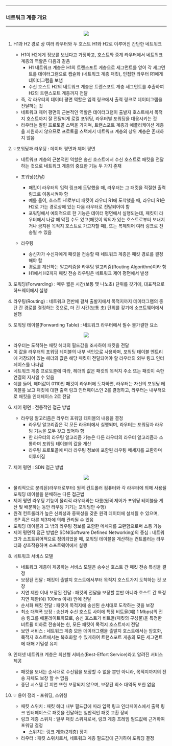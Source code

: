 -----
### 네트워크 계층 개요
-----
<div align="center">
<img src="https://github.com/user-attachments/assets/123d1e81-f024-4ec8-a6ef-7f9a518077d4">
</div>

1. H1과 H2 경로 상 여러 라우터와 두 호스트 H1와 H2로 이루어진 간단한 네트워크
   - H1이 H2에게 정보를 보낸다고 가정하고, 호스트와 중계 라우터에서 네트워크 계층의 역할은 다음과 같음
     + H1 네트워크 계층은 H1의 트랜스포트 게층으로 세그먼트를 얻어 각 세그먼트를 데이터그램으로 캡슐화 (네트워크 계층 패킷), 인접한 라우터 R1에게 데이터그램을 보냄
     + 수신 호스트 H2의 네트워크 계층은 트랜스포트 계층 세그먼트를 추출하여 H2의 트랜스포트 계층까지 전달
   - 즉, 각 라우터의 데이터 평면 역할은 입력 링크에서 출력 링크로 데이터그램을 전달하는 것
   - 네트워크 제어 평면의 근본적인 역할은 데이터그램이 출발지 호스트에서 목적지 호스트까지 잘 전달되게 로컬 포워딩, 라우터별 포워딩을 대응시키는 것
   - 라우터는 잘린 프로토콜 스택을 가지며, 트랜스포트 계층과 애플리케이션 계층을 지원하지 않으므로 프로토콜 스택에서 네트워크 계층의 상위 계층은 존재하지 않음

2. 💡포워딩과 라우팅 : 데이터 평면과 제어 평면
   - 네트워크 계층의 근본적인 역할은 송신 호스트에서 수신 호스트로 패킷을 전달하는 것으로 네트워크 계층의 중요한 기능 두 가지 존재
   - 포워딩(전달)
     + 패킷이 라우터의 입력 링크에 도달했을 때, 라우터는 그 패킷을 적절한 출력 링크로 이동시켜야 함
     + 예를 들어, 호스트 H1로부터 패킷이 라우터 R1에 도착했을 때, 라우터 R1은 H2로 가는 경로상에 있는 다음 라우터로 전달되어야 함
     + 포워딩에서 예외적으로 한 기능은 데이터 평면에서 실행되는데, 패킷이 라우터에서 나갈 때 막힐 수도 있고(패킷이 악의가 있는 호스트로부터 보내지거나 금지된 목적지 호스트로 가고자할 때), 또는 복제되어 여러 링크로 전송될 수 있음

   - 라우팅
     + 송신자가 수신자에게 패킷을 전송할 때 네트워크 계층은 패킷 경로를 결정해야 함
     + 경로를 계산하는 알고리즘을 라우팅 알고리즘(Routing Algorithm)이라 함
     + H1에서 H2까지 패킷 전송 라우팅은 네트워크 제어 평면에서 발생

3. 포워딩(Forwarding) : 매우 짧은 시간(보통 몇 나노초) 단위를 갖기에, 대표적으로 하드웨어에서 실행
4. 라우팅(Routing) : 네트워크 전반에 걸쳐 출발지에서 목적지까지 데이터그램의 종단 간 경로를 결정하는 것으로, 더 긴 시간(보통 초) 단위를 갖기에 소프트웨어에서 실행
5. 포워딩 테이블(Forwarding Table) : 네트워크 라우터에서 필수 불가결한 요소
<div align="center">
<img src="https://github.com/user-attachments/assets/ba15950f-db64-4118-8441-7b3d37f6240">
</div>

   - 라우터는 도착하는 패킷 헤더의 필드값을 조사하여 패킷을 전달
   - 이 값을 라우터의 포워딩 테이블의 내부 색인으로 사용하며, 포워딩 테이블 엔트리에 저장되어 있는 헤더의 값은 해당 패킷이 전달되어야 할 라우터의 외부 링크 인터페이스를 나타냄
   - 네트워크 게층 프로토콜에 따라, 헤더의 값은 패킷의 목적지 주소 또는 패킷이 속한 연결의 지시일 수 있음
   - 예를 들어, 헤더값이 0110인 패킷이 라우터에 도차하면, 라우터는 자신의 포워딩 테이블읖 보고 패킷에 대한 출력 링크 인터페이스인 2를 결정하고, 라우터는 내부적으로 패킷을 인터페이스 2로 전달

6. 제어 평면 : 전통적인 접근 방법
   - 라우팅 알고리즘은 라우터 포워딩 테이블의 내용을 결정
     + 라우팅 알고리즘은 각 모든 라우터에서 실행되며, 라우터는 포워딩과 라우팅 기능을 모두 갖고 있어야 함
     + 한 라우터의 라우팅 알고리즘 기능은 다른 라우터의 라우터 알고리즘과 소통하며 포워딩 테이블의 값을 계산
     + 라우팅 프로토콜에 따라 라우팅 정보에 포함된 라우팅 메세지를 교환하며 이루어짐

7. 제어 평면 : SDN 접근 방법
<div align="center">
<img src="https://github.com/user-attachments/assets/bab011d4-aa68-4d4e-8e27-077d532265c6">
</div>

   - 물리적으로 분리된(라우터로부터) 원격 컨트롤러 컴퓨터와 각 라우터에 의해 사용될 포워딩 테이블을 분배하는 다른 접근법
   - 제어 평면 라우팅 기능이 물리적 라우터와는 다름(원격 제어가 포워딩 테이블을 계산 및 배분하는 동안 라우팅 기기는 포워딩만 수행)
   - 원격 컨트롤러가 높은 신뢰성과 중복성을 갖춘 원격 데이터에 설치될 수 있으며, ISP 혹은 다른 제3자에 의해 관리될 수 있음
   - 포워딩 테이블과 그 밖의 라우팅 정보를 포함한 메세지를 교환함으로써 소통 가능
   - 제어 평면적 접근 방법은 SDN(Software Defined Networking)의 중심 : 네트워크가 소프트웨어적으로 정의되었을 때, 포워딩 테이블을 계산하는 컨트롤러는 라우터와 상호작용하며 소프트웨어에서 실행

8. 네트워크 서비스 모댈
   - 네트워크 계층이 제공하는 서비스 모델은 송수신 호스트 간 패킷 전송 특성을 결정
   - 보장된 전달 : 패킷이 출발지 호스트에서부터 목적지 호스트가지 도착하는 것 보장
   - 지연 제한 이내 보장된 전달 : 패킷의 전달을 보장할 뿐만 아니라 호스트 간 특정 지연 제한(예) 100ms 이내) 안에 전달
   - 순서화 패킷 전달 : 패킷이 목적지에 송신된 순서대로 도착하는 것을 보장
   - 최소 대역폭 보장 : 송신과 수신 호스트 사이에 특정 비트율(예) 1 Mbps)의 전송 링크를 에뮬레이트하므로, 송신 호스트가 비트들(패킷의 구성물)을 특정한 비트율 이하로 전송하는 한, 모든 패킷이 목적지 호스트까지 전달
   - 보안 서비스 : 네트워크 계층 모든 데이터그램을 출발지 호스트에서는 암호화, 목적지 호스트에서는 복호화할 수 있게하여 트랜스포트 게층의 모든 세그먼트에 대해 기밀성 유지

9. 인터넷 네트워크 계층은 최선형 서비스(Best-Effort Service)라고 알려진 서비스 제공
    - 패킷을 보내는 순서대로 수신됨을 보장할 수 없을 뿐만 아니라, 목적지까지의 전송 자체도 보장 할 수 없음
    - 종단 시스템 간 지연 또한 보장되지 않으며, 보장된 최소 대역폭 또한 없음

10. 💡 용어 정리 - 포워딩, 스위칭
    - 패킷 스위치 : 패킷 헤더 내부 필드값에 따라 입력 링크 인터페이스에서 출력 링크 인터페이스로 패킷을 전달하는 일반적인 패킷 교환 장비
    - 링크 계층 스위치 : 일부 패킷 스위치로서, 링크 계층 프레임 필드값에 근거하여 포워딩 결정
      + 스위치는 링크 계층(2계층) 장치
     - 라우터 : 패킷 스위치로서, 네트워크 계층 필드값에 근거하여 포워딩 결정
